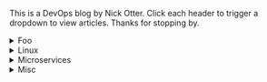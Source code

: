 This is a DevOps blog by Nick Otter. Click each header to trigger a dropdown to view articles. Thanks for stopping by.

<details><summary>Foo</summary>
  
  ##Bar
  foo
  
</details>

<details>
  <summary markdown='span'>Linux</summary>
    <div class="tip" markdown="1">
      ## General
      [Baby chaos monkeys for Linux](#)<br>
    <\div>
  
  <div class="tip" markdown="1">## Boot
  [How to debug an emergency boot](https://github.com/nick-otter/site/blob/master/linux/kernel/how%20to%20debug%20an%20emergency%20boot.md)<br>
  
  <div class="tip" markdown="1">## Kernel
  [How to monitor kernel panic](#)<br>
  [How to debug a syscall](#)<br>
  
  <div class="tip" markdown="1">## Memory 
  [How to monitor disk space](#)<br>
  [How to debug crashes and segfaults](#)<br>
  
  <div class="tip" markdown="1">## Disk
  [How to monitor disk activity](#)<br>
  [How to manage log files](#)<br>
  
  <div class="tip" markdown="1">## CPU
  [How to monitor CPU](#)<br>
  
  <div class="tip" markdown="1">## Virtual File System
  [How to monitor page cache](#)<br>
  
  <div class="tip" markdown="1">## Network
  [How to monitor TCP/IP](#)<br>
  [How to monitor UDP](#)
  
  </div>
</details>  

<details>
  <summary markdown='span'>Microservices</summary>
  <div class="tip" markdown="1">## Kubernetes
  [How to monitor kubernetes with prometheus](#)
    
  </div>  
</details>

<details>
  <summary markdown='span'>Misc</summary> 
   <div class="tip" markdown="1">
      ## Computers
      [How to set up a Lenovo T470s to dual boot](#)
   </div>
</details>
